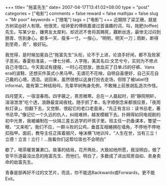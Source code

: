 +++
title= "拖富先生"
date= 2007-04-17T13:41:02+08:00
type = "post"
categories = ["电影"]
comments = false
reward = false
mathjax = false
slug = "Mr poor"
keywords = ["随笔"]
tags = ["电影"]
+++
近期除了梁芷珊，就是方树梁@好人有限。他很灵，给钟爱的傅佩嘉谱过首谐趣的词，叫，拖肥(toffee)先生。写某少女，嫌男友太犀利，却迟迟不舍将其赐死，藕断丝连，最惨无过闷到肠胃、伤到身心。捱多一天、瘦多一寸。一按心，“明明，明天一刀；雨断，断得到至奇，奇”，极好玩。
<!--more-->
我觉得，是时候加冕自己“拖富先生”头衔，论不于上进，论浪手好闲，都不及败家子恶劣。春夏标准装，一律七分裤、人字拖，美其名曰:文艺兮兮，实则为不修点自己寻借口。今天面试有捷报，一时心花怒放，放血买了日单JS的仔裤、Vans era的波鞋、还想买件英式小黑马甲。无谓花不花哨，自明自喜便好，自己买花自己戴的心境，洒泪。说回来，虽然很想以这身打扮去走场，但除了被label住informal，能有第二种结局吗，先辈早树殉身先例，不敢赌上前景胡乱造次作怪。

四月楚天，一宿湿春雨。四字蔽之，熹苦微寒。总在一人晨起时，把“静院明轩，溶溶泄泄”吃个透，浪静最宜闻夜枕。随手抓了本，名字顺倒念来都很应景，「夜雨秋灯录」。但翻下去，又觉察、恨起它的老口老面来，“先正有言曰：读书忌老，著书忌早。”像记忆一个久远的仇人，纠结难辨，越发模糊下去。扑朔得如同电视剧的初中光景，我被编制在一伙隔三差五逃学的坏孩子里。班主任一扔备课本，瞥望一眼，“又来啦”。我们不应，一群斗败的公鸡，垂首互相蜷拥在墙角，不停地不停地扣指甲。面前，教导主任正挥着钢尺，唾沫横飞地训斥，“人生在世，当有三立！立德！立言！立行！…我看你们这帮垃圾也不会明白”

歇了，喝茶暖胃兼漱口。故事的结局，花开两处，大致如他所愿，我没明白，做了安平乐道最没出息的拖富先生、而他们，明白了，多数成了进出班房自如、卖身卖命的劫富先生。

青春是部再好不过的文艺片，而且，你不能选Backwards或Forwards，更不能Exit。